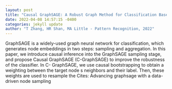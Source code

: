 ```yaml
--- 
layout: post 
title: "Causal GraphSAGE: A Robust Graph Method for Classification Based on Causal Sampling" 
date: 2022-04-08 14:57:15 -0400 
categories: jekyll update 
author: "T Zhang, HR Shan, MA Little - Pattern Recognition, 2022" 
--- 
```

GraphSAGE is a widely-used graph neural network for classification, which generates node embeddings in two steps: sampling and aggregation. In this paper, we introduce causal inference into the GraphSAGE sampling stage, and propose Causal GraphSAGE (C-GraphSAGE) to improve the robustness of the classifier. In C- GraphSAGE, we use causal bootstrapping to obtain a weighting between the target node s neighbors and their label. Then, these weights are used to resample the Cites: Advancing graphsage with a data-driven node sampling